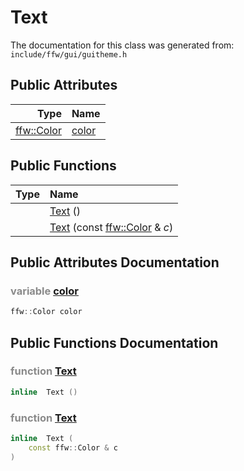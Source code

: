 Text
===================================


The documentation for this class was generated from: `include/ffw/gui/guitheme.h`



## Public Attributes

| Type | Name |
| -------: | :------- |
|  [ffw::Color](ffw_Color.html) | [color](#1e701229) |


## Public Functions

| Type | Name |
| -------: | :------- |
|   | [Text](#b7a21cdc) ()  |
|   | [Text](#f6d0c173) (const [ffw::Color](ffw_Color.html) & _c_)  |


## Public Attributes Documentation

### <span style="opacity:0.5;">variable</span> <a id="1e701229" href="#1e701229">color</a>

```cpp
ffw::Color color
```





## Public Functions Documentation

### <span style="opacity:0.5;">function</span> <a id="b7a21cdc" href="#b7a21cdc">Text</a>

```cpp
inline  Text () 
```



### <span style="opacity:0.5;">function</span> <a id="f6d0c173" href="#f6d0c173">Text</a>

```cpp
inline  Text (
    const ffw::Color & c
) 
```





